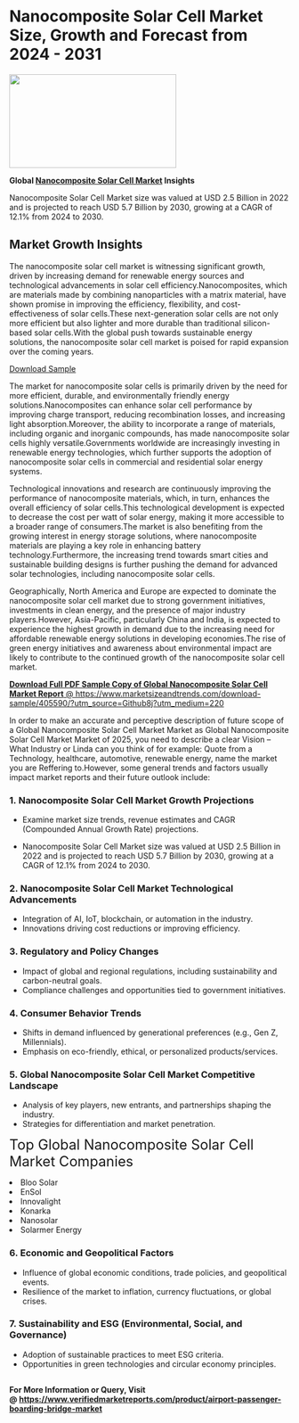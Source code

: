 <H1>Nanocomposite Solar Cell Market Size, Growth and Forecast from 2024 - 2031</H1><img class="aligncenter size-medium wp-image-584254" src="https://thirdeyenews.in/wp-content/uploads/2024/09/Global-Market-Research-300x168.jpeg" alt="" width="300" height="168" /><p><strong>Global&nbsp;<a href="https://www.marketsizeandtrends.com/download-sample/405590/?utm_source=Github8j?utm_medium=220">Nanocomposite Solar Cell Market</a> Insights</strong></p><p>Nanocomposite Solar Cell Market size was valued at USD 2.5 Billion in 2022 and is projected to reach USD 5.7 Billion by 2030, growing at a CAGR of 12.1% from 2024 to 2030.</p><p><h2>Market Growth Insights</h2> <p>The nanocomposite solar cell market is witnessing significant growth, driven by increasing demand for renewable energy sources and technological advancements in solar cell efficiency.Nanocomposites, which are materials made by combining nanoparticles with a matrix material, have shown promise in improving the efficiency, flexibility, and cost-effectiveness of solar cells.These next-generation solar cells are not only more efficient but also lighter and more durable than traditional silicon-based solar cells.With the global push towards sustainable energy solutions, the nanocomposite solar cell market is poised for rapid expansion over the coming years.</p> <p><a href="download-sample-link">Download Sample</a></p> <p>The market for nanocomposite solar cells is primarily driven by the need for more efficient, durable, and environmentally friendly energy solutions.Nanocomposites can enhance solar cell performance by improving charge transport, reducing recombination losses, and increasing light absorption.Moreover, the ability to incorporate a range of materials, including organic and inorganic compounds, has made nanocomposite solar cells highly versatile.Governments worldwide are increasingly investing in renewable energy technologies, which further supports the adoption of nanocomposite solar cells in commercial and residential solar energy systems.</p> <p>Technological innovations and research are continuously improving the performance of nanocomposite materials, which, in turn, enhances the overall efficiency of solar cells.This technological development is expected to decrease the cost per watt of solar energy, making it more accessible to a broader range of consumers.The market is also benefiting from the growing interest in energy storage solutions, where nanocomposite materials are playing a key role in enhancing battery technology.Furthermore, the increasing trend towards smart cities and sustainable building designs is further pushing the demand for advanced solar technologies, including nanocomposite solar cells.</p> <p>Geographically, North America and Europe are expected to dominate the nanocomposite solar cell market due to strong government initiatives, investments in clean energy, and the presence of major industry players.However, Asia-Pacific, particularly China and India, is expected to experience the highest growth in demand due to the increasing need for affordable renewable energy solutions in developing economies.The rise of green energy initiatives and awareness about environmental impact are likely to contribute to the continued growth of the nanocomposite solar cell market.</p> <p><a href="get-more-link"></p><p><span class=""><strong>Download Full PDF Sample Copy of Global Nanocomposite Solar Cell Market Report</strong> @ <a href="https://www.marketsizeandtrends.com/download-sample/405590/?utm_source=Github8j?utm_medium=220" target="_blank">https://www.marketsizeandtrends.com/download-sample/405590/?utm_source=Github8j?utm_medium=220</a></span></p><p>In order to make an accurate and perceptive description of future scope of a Global&nbsp;Nanocomposite Solar Cell Market Market as Global&nbsp;Nanocomposite Solar Cell Market Market of 2025, you need to describe a clear Vision &ndash; What Industry or Linda can you think of for example: Quote from a Technology, healthcare, automotive, renewable energy, name the market you are Reffering to.However, some general trends and factors usually impact market reports and their future outlook include:</p><h3>1.&nbsp;<strong>Nanocomposite Solar Cell Market Growth Projections</strong></h3><ul><li>Examine market size trends, revenue estimates and CAGR (Compounded Annual Growth Rate) projections.</li><li><p>Nanocomposite Solar Cell Market size was valued at USD 2.5 Billion in 2022 and is projected to reach USD 5.7 Billion by 2030, growing at a CAGR of 12.1% from 2024 to 2030.</p></li></ul><h3>2.&nbsp;<strong>Nanocomposite Solar Cell Market Technological Advancements</strong></h3><ul><li>Integration of AI, IoT, blockchain, or automation in the industry.</li><li>Innovations driving cost reductions or improving efficiency.</li></ul><h3>3.&nbsp;<strong>Regulatory and Policy Changes</strong></h3><ul><li>Impact of global and regional regulations, including sustainability and carbon-neutral goals.</li><li>Compliance challenges and opportunities tied to government initiatives.</li></ul><h3>4.&nbsp;<strong>Consumer Behavior Trends</strong></h3><ul><li>Shifts in demand influenced by generational preferences (e.g., Gen Z, Millennials).</li><li>Emphasis on eco-friendly, ethical, or personalized products/services.</li></ul><h3>5.&nbsp;<strong>Global Nanocomposite Solar Cell Market Competitive Landscape</strong></h3><ul><li>Analysis of key players, new entrants, and partnerships shaping the industry.</li><li>Strategies for differentiation and market penetration.</li></ul><p data-pm-slice="1 1 []"><span style="color: inherit; font-family: inherit; font-size: 25px;">Top Global Nanocomposite Solar Cell Market Companies</span></p><div class="" data-test-id=""><p><li>Bloo Solar</li><li> EnSol</li><li> Innovalight</li><li> Konarka</li><li> Nanosolar</li><li> Solarmer Energy</li></p></div><h3>6.&nbsp;<strong>Economic and Geopolitical Factors</strong></h3><ul><li>Influence of global economic conditions, trade policies, and geopolitical events.</li><li>Resilience of the market to inflation, currency fluctuations, or global crises.</li></ul><h3>7.&nbsp;<strong>Sustainability and ESG (Environmental, Social, and Governance)</strong></h3><ul><li>Adoption of sustainable practices to meet ESG criteria.</li><li>Opportunities in green technologies and circular economy principles.</li></ul><h2><strong style="font-size: 14px;">For More Information or Query, Visit @&nbsp;</strong><a style="background-color: #ffffff; font-size: 14px;" href="https://www.marketsizeandtrends.com/report/nanocomposite-solar-cell-market/" target="_blank">https://www.verifiedmarketreports.com/product/airport-passenger-boarding-bridge-market</a></h2>